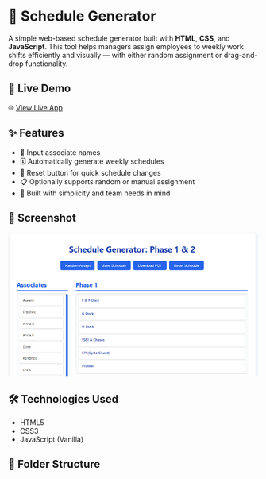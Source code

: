 # 📅 Schedule Generator

A simple web-based schedule generator built with **HTML**, **CSS**, and **JavaScript**. This tool helps managers assign employees to weekly work shifts efficiently and visually — with either random assignment or drag-and-drop functionality.

## 🚀 Live Demo

🌐 [View Live App](https://aseantir.github.io/schedule-generator/)

## ✨ Features

- 👤 Input associate names
- 🗓️ Automatically generate weekly schedules
- 🔄 Reset button for quick schedule changes
- 📋 Optionally supports random or manual assignment
- 🎯 Built with simplicity and team needs in mind

## 📸 Screenshot

![Schedule Generator](generator..png)

## 🛠️ Technologies Used

- HTML5
- CSS3
- JavaScript (Vanilla)

## 📁 Folder Structure

